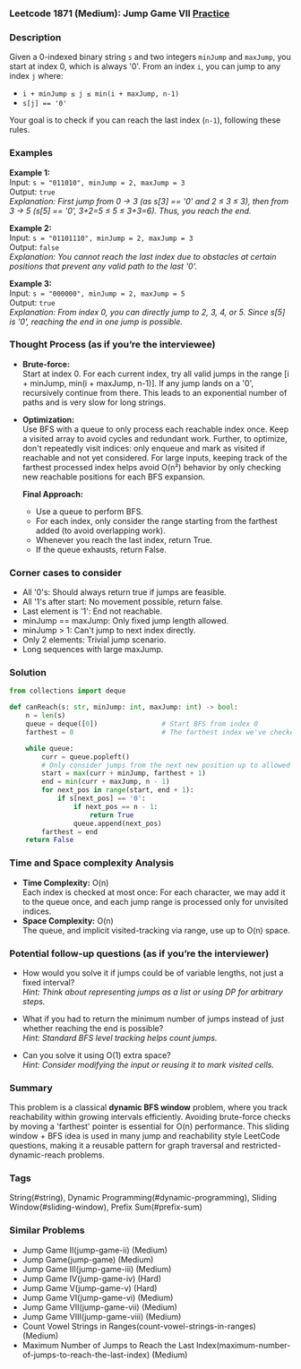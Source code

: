 ### Leetcode 1871 (Medium): Jump Game VII [Practice](https://leetcode.com/problems/jump-game-vii)

### Description  
Given a 0-indexed binary string `s` and two integers `minJump` and `maxJump`, you start at index 0, which is always '0'. From an index `i`, you can jump to any index `j` where:

- `i + minJump ≤ j ≤ min(i + maxJump, n-1)`
- `s[j] == '0'`

Your goal is to check if you can reach the last index (`n-1`), following these rules.

### Examples  

**Example 1:**  
Input: `s = "011010", minJump = 2, maxJump = 3`  
Output: `true`  
*Explanation: First jump from 0 → 3 (as s[3] == '0' and 2 ≤ 3 ≤ 3), then from 3 → 5 (s[5] == '0', 3+2=5 ≤ 5 ≤ 3+3=6). Thus, you reach the end.*

**Example 2:**  
Input: `s = "01101110", minJump = 2, maxJump = 3`  
Output: `false`  
*Explanation: You cannot reach the last index due to obstacles at certain positions that prevent any valid path to the last '0'.*

**Example 3:**  
Input: `s = "000000", minJump = 2, maxJump = 5`  
Output: `true`  
*Explanation: From index 0, you can directly jump to 2, 3, 4, or 5. Since s[5] is '0', reaching the end in one jump is possible.*

### Thought Process (as if you’re the interviewee)  
- **Brute-force:**  
  Start at index 0. For each current index, try all valid jumps in the range [i + minJump, min(i + maxJump, n-1)]. If any jump lands on a '0', recursively continue from there. This leads to an exponential number of paths and is very slow for long strings.
- **Optimization:**  
  Use BFS with a queue to only process each reachable index once. Keep a visited array to avoid cycles and redundant work.
  Further, to optimize, don't repeatedly visit indices: only enqueue and mark as visited if reachable and not yet considered.
  For large inputs, keeping track of the farthest processed index helps avoid O(n²) behavior by only checking new reachable positions for each BFS expansion.

  **Final Approach:**  
  - Use a queue to perform BFS.
  - For each index, only consider the range starting from the farthest added (to avoid overlapping work).
  - Whenever you reach the last index, return True.
  - If the queue exhausts, return False.

### Corner cases to consider  
- All '0's: Should always return true if jumps are feasible.
- All '1's after start: No movement possible, return false.
- Last element is '1': End not reachable.
- minJump == maxJump: Only fixed jump length allowed.
- minJump > 1: Can't jump to next index directly.
- Only 2 elements: Trivial jump scenario.
- Long sequences with large maxJump.

### Solution

```python
from collections import deque

def canReach(s: str, minJump: int, maxJump: int) -> bool:
    n = len(s)
    queue = deque([0])                # Start BFS from index 0
    farthest = 0                      # The farthest index we've checked

    while queue:
        curr = queue.popleft()
        # Only consider jumps from the next new position up to allowed max
        start = max(curr + minJump, farthest + 1)
        end = min(curr + maxJump, n - 1)
        for next_pos in range(start, end + 1):
            if s[next_pos] == '0':
                if next_pos == n - 1:
                    return True
                queue.append(next_pos)
        farthest = end
    return False
```

### Time and Space complexity Analysis  

- **Time Complexity:** O(n)  
  Each index is checked at most once: For each character, we may add it to the queue once, and each jump range is processed only for unvisited indices.
- **Space Complexity:** O(n)  
  The queue, and implicit visited-tracking via range, use up to O(n) space.

### Potential follow-up questions (as if you’re the interviewer)  

- How would you solve it if jumps could be of variable lengths, not just a fixed interval?  
  *Hint: Think about representing jumps as a list or using DP for arbitrary steps.*

- What if you had to return the minimum number of jumps instead of just whether reaching the end is possible?  
  *Hint: Standard BFS level tracking helps count jumps.*

- Can you solve it using O(1) extra space?  
  *Hint: Consider modifying the input or reusing it to mark visited cells.*

### Summary
This problem is a classical **dynamic BFS window** problem, where you track reachability within growing intervals efficiently. Avoiding brute-force checks by moving a 'farthest' pointer is essential for O(n) performance. This sliding window + BFS idea is used in many jump and reachability style LeetCode questions, making it a reusable pattern for graph traversal and restricted-dynamic-reach problems.

### Tags
String(#string), Dynamic Programming(#dynamic-programming), Sliding Window(#sliding-window), Prefix Sum(#prefix-sum)

### Similar Problems
- Jump Game II(jump-game-ii) (Medium)
- Jump Game(jump-game) (Medium)
- Jump Game III(jump-game-iii) (Medium)
- Jump Game IV(jump-game-iv) (Hard)
- Jump Game V(jump-game-v) (Hard)
- Jump Game VI(jump-game-vi) (Medium)
- Jump Game VII(jump-game-vii) (Medium)
- Jump Game VIII(jump-game-viii) (Medium)
- Count Vowel Strings in Ranges(count-vowel-strings-in-ranges) (Medium)
- Maximum Number of Jumps to Reach the Last Index(maximum-number-of-jumps-to-reach-the-last-index) (Medium)
